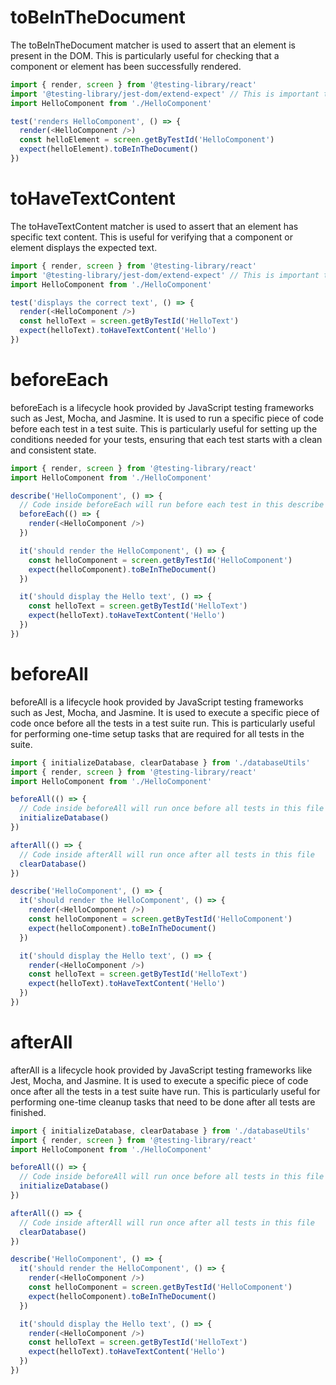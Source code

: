 # toBeInTheDocument

The toBeInTheDocument matcher is used to assert that an element is present in the DOM. This is particularly useful for checking that a component or element has been successfully rendered.

```js
import { render, screen } from '@testing-library/react'
import '@testing-library/jest-dom/extend-expect' // This is important to include the custom matchers
import HelloComponent from './HelloComponent'

test('renders HelloComponent', () => {
  render(<HelloComponent />)
  const helloElement = screen.getByTestId('HelloComponent')
  expect(helloElement).toBeInTheDocument()
})
```

# toHaveTextContent

The toHaveTextContent matcher is used to assert that an element has specific text content. This is useful for verifying that a component or element displays the expected text.

```js
import { render, screen } from '@testing-library/react'
import '@testing-library/jest-dom/extend-expect' // This is important to include the custom matchers
import HelloComponent from './HelloComponent'

test('displays the correct text', () => {
  render(<HelloComponent />)
  const helloText = screen.getByTestId('HelloText')
  expect(helloText).toHaveTextContent('Hello')
})
```

# beforeEach

beforeEach is a lifecycle hook provided by JavaScript testing frameworks such as Jest, Mocha, and Jasmine. It is used to run a specific piece of code before each test in a test suite. This is particularly useful for setting up the conditions needed for your tests, ensuring that each test starts with a clean and consistent state.

```js
import { render, screen } from '@testing-library/react'
import HelloComponent from './HelloComponent'

describe('HelloComponent', () => {
  // Code inside beforeEach will run before each test in this describe block
  beforeEach(() => {
    render(<HelloComponent />)
  })

  it('should render the HelloComponent', () => {
    const helloComponent = screen.getByTestId('HelloComponent')
    expect(helloComponent).toBeInTheDocument()
  })

  it('should display the Hello text', () => {
    const helloText = screen.getByTestId('HelloText')
    expect(helloText).toHaveTextContent('Hello')
  })
})
```

# beforeAll

beforeAll is a lifecycle hook provided by JavaScript testing frameworks such as Jest, Mocha, and Jasmine. It is used to execute a specific piece of code once before all the tests in a test suite run. This is particularly useful for performing one-time setup tasks that are required for all tests in the suite.

```js
import { initializeDatabase, clearDatabase } from './databaseUtils'
import { render, screen } from '@testing-library/react'
import HelloComponent from './HelloComponent'

beforeAll(() => {
  // Code inside beforeAll will run once before all tests in this file
  initializeDatabase()
})

afterAll(() => {
  // Code inside afterAll will run once after all tests in this file
  clearDatabase()
})

describe('HelloComponent', () => {
  it('should render the HelloComponent', () => {
    render(<HelloComponent />)
    const helloComponent = screen.getByTestId('HelloComponent')
    expect(helloComponent).toBeInTheDocument()
  })

  it('should display the Hello text', () => {
    render(<HelloComponent />)
    const helloText = screen.getByTestId('HelloText')
    expect(helloText).toHaveTextContent('Hello')
  })
})
```

# afterAll

afterAll is a lifecycle hook provided by JavaScript testing frameworks like Jest, Mocha, and Jasmine. It is used to execute a specific piece of code once after all the tests in a test suite have run. This is particularly useful for performing one-time cleanup tasks that need to be done after all tests are finished.

```js
import { initializeDatabase, clearDatabase } from './databaseUtils'
import { render, screen } from '@testing-library/react'
import HelloComponent from './HelloComponent'

beforeAll(() => {
  // Code inside beforeAll will run once before all tests in this file
  initializeDatabase()
})

afterAll(() => {
  // Code inside afterAll will run once after all tests in this file
  clearDatabase()
})

describe('HelloComponent', () => {
  it('should render the HelloComponent', () => {
    render(<HelloComponent />)
    const helloComponent = screen.getByTestId('HelloComponent')
    expect(helloComponent).toBeInTheDocument()
  })

  it('should display the Hello text', () => {
    render(<HelloComponent />)
    const helloText = screen.getByTestId('HelloText')
    expect(helloText).toHaveTextContent('Hello')
  })
})
```
